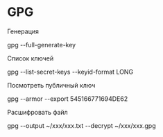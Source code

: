 # GPG

Генерация

  gpg --full-generate-key

Список ключей

  gpg --list-secret-keys --keyid-format LONG

Посмотреть публичный ключ

  gpg --armor --export 545166771694DE62

Расшифровать файл

  gpg --output ~/xxx/xxx.txt --decrypt ~/xxx/xxx.gpg
